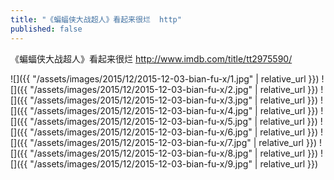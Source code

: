 ```yaml
---
title: "《蝙蝠侠大战超人》看起来很烂  http"
published: false
---
```

《蝙蝠侠大战超人》看起来很烂  http://www.imdb.com/title/tt2975590/



![]({{ "/assets/images/2015/12/2015-12-03-bian-fu-x/1.jpg" | relative_url }})
![]({{ "/assets/images/2015/12/2015-12-03-bian-fu-x/2.jpg" | relative_url }})
![]({{ "/assets/images/2015/12/2015-12-03-bian-fu-x/3.jpg" | relative_url }})
![]({{ "/assets/images/2015/12/2015-12-03-bian-fu-x/4.jpg" | relative_url }})
![]({{ "/assets/images/2015/12/2015-12-03-bian-fu-x/5.jpg" | relative_url }})
![]({{ "/assets/images/2015/12/2015-12-03-bian-fu-x/6.jpg" | relative_url }})
![]({{ "/assets/images/2015/12/2015-12-03-bian-fu-x/7.jpg" | relative_url }})
![]({{ "/assets/images/2015/12/2015-12-03-bian-fu-x/8.jpg" | relative_url }})
![]({{ "/assets/images/2015/12/2015-12-03-bian-fu-x/9.jpg" | relative_url }})
